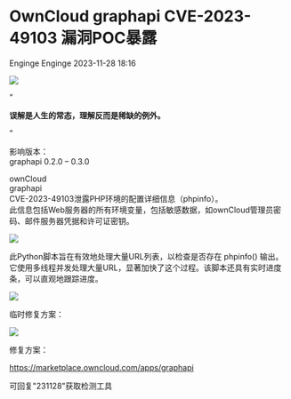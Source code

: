 #  OwnCloud graphapi CVE-2023-49103 漏洞POC暴露   
Enginge  Enginge   2023-11-28 18:16  
  
![](https://mmbiz.qpic.cn/sz_mmbiz_jpg/SEdvtYR5JaYI00RAa1ZTy35yKKkZEN7ElLsNgz8ts6yTA4cMcHfnGFJotpTGKt04nQBy5H1nAkTOUzZ0AqpdKg/640?wx_fmt=jpeg "")  
  
“  
  
**误解是人生的常态，理解反而是稀缺的例外。**  
  
”  
  
影响版本：  
graphapi 0.2.0 – 0.3.0  
  
  
ownCloud   
graphapi   
CVE-2023-49103泄露PHP环境的配置详细信息（phpinfo）。  
此信息包括Web服务器的所有环境变量，包括敏感数据，如ownCloud管理员密码、邮件服务器凭据和许可证密钥。  
  
![](https://mmbiz.qpic.cn/sz_mmbiz_jpg/SEdvtYR5JabkCJdgxTBQ5gGOCSoevtNX6HERjK9fJq0pt2NlSxO8Zh7sxGntibEwS7ebXA7u1ibcpa5iafkXE975A/640?wx_fmt=jpeg "")  
  
此Python脚本旨在有效地处理大量URL列表，以检查是否存在 phpinfo() 输出。它使用多线程并发处理大量URL，显著加快了这个过程。该脚本还具有实时进度条，可以直观地跟踪进度。  
  
![](https://mmbiz.qpic.cn/sz_mmbiz_png/SEdvtYR5JabkCJdgxTBQ5gGOCSoevtNXYq4liaibHn7qoQCM9TgW2DpAHQEbrcrArswux4iaveJLialTFx4K0UZ6vA/640?wx_fmt=png&from=appmsg "")  
  
临时修复方案：  
  
![](https://mmbiz.qpic.cn/sz_mmbiz_png/SEdvtYR5JabkCJdgxTBQ5gGOCSoevtNXoBeyvDhibXf2ZD8cibxevtGYZ2YIDsAJWibQXqUhBricJ3ntuvFFWPxqkw/640?wx_fmt=png&from=appmsg "")  
  
修复方案：  
  
https://marketplace.owncloud.com/apps/graphapi  
  
  
可回复"231128"获取检测工具  
  
